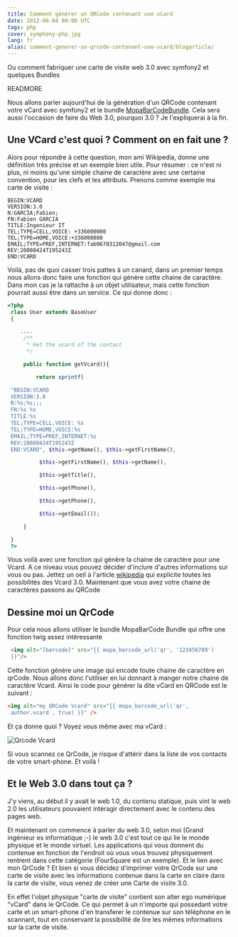 ```yaml
---
title: Comment générer un QRCode contenant une vCard
date: 2012-06-04 00:00 UTC
tags: php
cover: symphony-php.jpg
lang: fr
alias: comment-generer-un-qrcode-contenant-une-vcard/blogarticle/
---
```


Ou comment fabriquer une carte de visite web 3.0 avec symfony2 et quelques Bundles

READMORE

Nous allons parler aujourd'hui de la génération d'un QRCode contenant
votre vCard avec symfony2 et le bundle
[MopaBarCodeBundle](https://github.com/phiamo/MopaBarcodeBundle). Cela
sera aussi l'occasion de faire du Web 3.0, pourquoi 3.0 ? Je
l'expliquerai à la fin. 

## Une VCard c'est quoi ? Comment on en fait une ?

Alors pour répondre à cette question, mon ami Wikipedia, donne une
définition très précise et un exemple bien utile. Pour résumer : ce
n'est ni plus, ni moins qu'une simple chaine de caractère avec une
certaine convention, pour les clefs et les attributs. Prenons comme
exemple ma carte de visite :

```
BEGIN:VCARD
VERSION:3.0
N:GARCIA;Fabien;
FN:Fabien GARCIA
TITLE:Ingenieur IT
TEL;TYPE=CELL,VOICE: +336000000
TEL;TYPE=HOME,VOICE:+336000000
EMAIL;TYPE=PREF,INTERNET:fab0670312047@gmail.com
REV:20080424T195243Z
END:VCARD
```
Voilà, pas de quoi casser trois pattes à un canard, dans un premier
temps  nous allons donc faire une fonction qui génère cette chaine de
caractère. Dans mon cas je la rattache à un objet utilisateur, mais
cette fonction pourrait aussi être dans un service. Ce qui donne donc : 

```php
<?php 
 class User extends BaseUser
 {

    ....
     /**
      * Get the vcard of the contact
      */

     public function getVcard(){

         return sprintf(

 "BEGIN:VCARD
 VERSION:3.0
 N:%s;%s;;;
 FN:%s %s
 TITLE:%s
 TEL;TYPE=CELL,VOICE: %s
 TEL;TYPE=HOME,VOICE:%s
 EMAIL;TYPE=PREF,INTERNET:%s
 REV:20080424T195243Z
 END:VCARD", $this->getName(), $this->getFirstName(), 

          $this->getFirstName(), $this->getName(), 

          $this->getTitle(),

          $this->getPhone(),

          $this->getPhone(),

          $this->getEmail());

     }

 }
 ?>
```
 
Vous voilà avec une fonction qui génère la chaine de caractère pour une
Vcard. A ce niveau vous pouvez décider d'inclure d'autres informations
sur vous ou pas. Jettez un oeil à l'article
[wikipedia](http://fr.wikipedia.org/wiki/VCard) qui explicite toutes les
possibilités des Vcard 3.0. Maintenant que vous avez votre chaine de
caractères passons au QRCode

## Dessine moi un QrCode 

Pour cela nous allons utiliser le bundle MopaBarCode Bundle qui offre
une fonction twig assez intéressante 

```html 
 <img alt="[barcode]" src="{{ mopa_barcode_url('qr', '123456789')
 }}"/>
```
Cette fonction génère une image qui encode toute chaine de caractère en
qrCode. Nous allons donc l'utiliser en lui donnant à manger notre chaine
de caractère Vcard. Ainsi le code pour générer la dite vCard en QRCode
est le suivant :

```html
<img alt="my QRCode Vcard" src="{{ mopa_barcode_url('qr',
 author.vcard , true) }}" />
```

Et ça donne quoi ? Voyez vous même avec ma vCard : 

![Qrcode
Vcard](2012-06-04-comment-generer-un-qrcode-contenant-une-vcard/fabienvcard.png)

Si vous scannez ce QrCode, je risque d'attérir dans la liste de vos
contacts de votre smart-phone. Et voilà !

## Et le Web 3.0 dans tout ça ?

J'y viens, au début il y avait le web 1.0, du contenu statique, puis
vint le web 2.0 les utilisateurs pouvaient intéragir directement avec le
contenu des pages web.

Et maintenant on commence à parler du web 3.0, selon moi (Grand
ingénieur es informatique ;-) le web 3.0 c'est tout ce qui lie le monde
physique et le monde virtuel. Les applications qui vous donnent du
contenue en fonction de l'endroit où vous vous trouvez physiquement
rentrent dans cette catégorie (FourSquare est un exemple). Et le lien
avec mon QrCode ? Et bien si vous décidez d'imprimer votre QrCode sur
une carte de visite avec les informations contenue dans la carte en
claire dans la carte de visite, vous venez de créer une Carte de visite
3.0. 

En effet l'objet physique "carte de visite" contient son alter ego
numérique "vCard" dans le QrCode. Ce qui permet à un n'importe qui
possedant votre carte et un smart-phone d'en transferer le contenue sur
son téléphone en le scannant, tout en conservant la possibilité de lire
les mêmes informations sur la carte de visite.